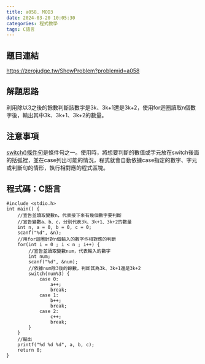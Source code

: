 ```yaml
---
title: a058. MOD3
date: 2024-03-20 10:05:30
categories: 程式教學
tags: C語言
---
```

## 題目連結
https://zerojudge.tw/ShowProblem?problemid=a058

## 解題思路
利用除以3之後的餘數判斷該數字是3k、3k+1還是3k+2，使用for迴圈讀取n個數字後，輸出其中3k、3k+1、3k+2的數量。

<!-- more -->

## 注意事項
[switch()條件句](https://openhome.cc/Gossip/CppGossip/switchStatement.html)是條件句之一。使用時，將想要判斷的數值或字元放在switch後面的括弧裡，並在case列出可能的情況，程式就會自動依據case指定的數字、字元或判斷句的情形，執行相對應的程式區塊。

## 程式碼：C語言
```C==
#include <stdio.h>
int main() {
    //宣告並讀取變數n，代表接下來有幾個數字要判斷
    //宣告變數a、b、c，分別代表3k、3k+1、3k+2的數量
    int n, a = 0, b = 0, c = 0;
    scanf("%d", &n);
    //用for迴圈針對n個輸入的數字作相對應的判斷
    for(int i = 0 ; i < n ; i++) {
        //宣告並讀取變數num，代表輸入的數字
        int num;
        scanf("%d", &num);
        //依據num除3後的餘數，判斷其為3k、3k+1還是3k+2
        switch(num%3) {
            case 0:
                a++;
                break;
            case 1:
                b++;
                break;
            case 2:
                c++;
                break;
        }
    }
    //輸出
    printf("%d %d %d", a, b, c);
    return 0;
}
```